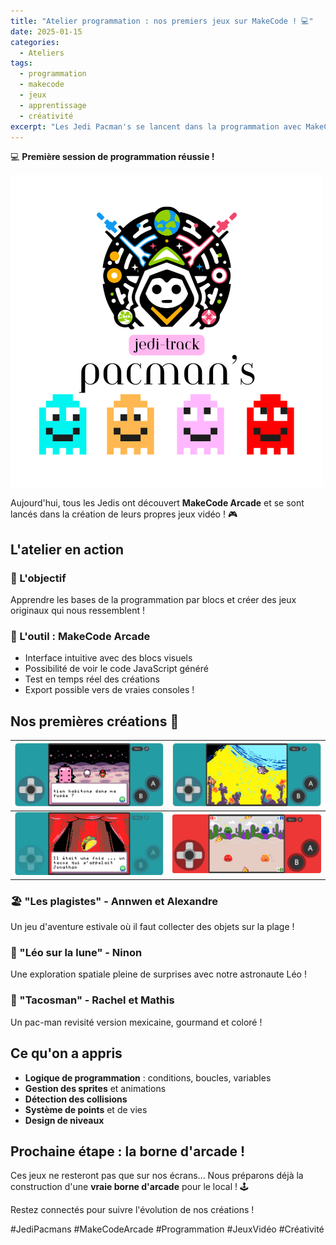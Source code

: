 ```yaml
---
title: "Atelier programmation : nos premiers jeux sur MakeCode ! 💻"
date: 2025-01-15
categories:
  - Ateliers
tags:
  - programmation
  - makecode
  - jeux
  - apprentissage
  - créativité
excerpt: "Les Jedi Pacman's se lancent dans la programmation avec MakeCode Arcade et créent leurs premiers jeux vidéo !"
---
```


💻 **Première session de programmation réussie !**

![Atelier MakeCode Arcade](/Images/JEDI-TRACK%20(2).png)

Aujourd'hui, tous les Jedis ont découvert **MakeCode Arcade** et se sont lancés dans la création de leurs propres jeux vidéo ! 🎮

## L'atelier en action

### 🎯 L'objectif
Apprendre les bases de la programmation par blocs et créer des jeux originaux qui nous ressemblent !

### 🔧 L'outil : MakeCode Arcade
- Interface intuitive avec des blocs visuels
- Possibilité de voir le code JavaScript généré
- Test en temps réel des créations
- Export possible vers de vraies consoles !

## Nos premières créations 🌟

| ![Interface MakeCode 1](/Images/MakeCodeArcade1.png) | ![Interface MakeCode 2](/Images/MakeCodeArcade2.png) |
|:----------------------------------------------------:|:----------------------------------------------------:|
| ![Interface MakeCode 3](/Images/MakeCodeArcade3.png) | ![Interface MakeCode 4](/Images/MakeCodeArcade4.png) |

### 🏖️ "Les plagistes" - Annwen et Alexandre
Un jeu d'aventure estivale où il faut collecter des objets sur la plage !

### 🌙 "Léo sur la lune" - Ninon
Une exploration spatiale pleine de surprises avec notre astronaute Léo !

### 🌮 "Tacosman" - Rachel et Mathis
Un pac-man revisité version mexicaine, gourmand et coloré !

## Ce qu'on a appris

- **Logique de programmation** : conditions, boucles, variables
- **Gestion des sprites** et animations
- **Détection des collisions**
- **Système de points** et de vies
- **Design de niveaux**

## Prochaine étape : la borne d'arcade !

Ces jeux ne resteront pas que sur nos écrans... Nous préparons déjà la construction d'une **vraie borne d'arcade** pour le local ! 🕹️

Restez connectés pour suivre l'évolution de nos créations !

#JediPacmans #MakeCodeArcade #Programmation #JeuxVidéo #Créativité